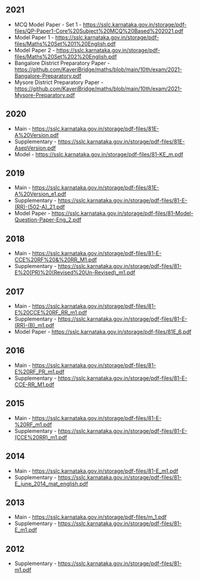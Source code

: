 ## 2021
* MCQ Model Paper - Set 1 - https://sslc.karnataka.gov.in/storage/pdf-files/QP-Paper1-Core%20Subject%20MCQ%20Based%202021.pdf
* Model Paper 1 - https://sslc.karnataka.gov.in/storage/pdf-files/Maths%20Set%201%20English.pdf
* Model Paper 2 - https://sslc.karnataka.gov.in/storage/pdf-files/Maths%20Set%202%20English.pdf
* Bangalore District Preparatory Paper - https://github.com/KaveriBridge/maths/blob/main/10th/exam/2021-Bangalore-Preparatory.pdf
* Mysore District Preparatory Paper - https://github.com/KaveriBridge/maths/blob/main/10th/exam/2021-Mysore-Preparatory.pdf


## 2020 
* Main - https://sslc.karnataka.gov.in/storage/pdf-files/81E-A%20Version.pdf
* Supplementary  - https://sslc.karnataka.gov.in/storage/pdf-files/81E-AsepVersion.pdf
* Model - https://sslc.karnataka.gov.in/storage/pdf-files/81-KE_m.pdf
## 2019
* Main - https://sslc.karnataka.gov.in/storage/pdf-files/81E-A%20Version_e1.pdf
* Supplementary - https://sslc.karnataka.gov.in/storage/pdf-files/81-E-(RR)-(502-A)_21.pdf
* Model Paper - https://sslc.karnataka.gov.in/storage/pdf-files/81-Model-Question-Paper-Eng_2.pdf
## 2018
* Main - https://sslc.karnataka.gov.in/storage/pdf-files/81-E-CCE%20RF%20&%20RR_M1.pdf
* Supplementary - https://sslc.karnataka.gov.in/storage/pdf-files/81-E%20(PR)%20(Revised%20Un-Revised)_m1.pdf
## 2017 
* Main - https://sslc.karnataka.gov.in/storage/pdf-files/81-E%20CCE%20RF_RR_m1.pdf
* Supplementary - https://sslc.karnataka.gov.in/storage/pdf-files/81-E-(RR)-(B)_m1.pdf
* Model Paper - https://sslc.karnataka.gov.in/storage/pdf-files/81E_6.pdf
## 2016 
* Main - https://sslc.karnataka.gov.in/storage/pdf-files/81-E%20RF_PR_m1.pdf
* Supplementary - https://sslc.karnataka.gov.in/storage/pdf-files/81-E-CCE-RR_M1.pdf
## 2015
* Main - https://sslc.karnataka.gov.in/storage/pdf-files/81-E-%20RF_m1.pdf
* Supplementary  - https://sslc.karnataka.gov.in/storage/pdf-files/81-E-(CCE%20RR)_m1.pdf
## 2014
* Main - https://sslc.karnataka.gov.in/storage/pdf-files/81-E_m1.pdf
* Supplementary  - https://sslc.karnataka.gov.in/storage/pdf-files/81-E_june_2014_mat_english.pdf
## 2013
* Main - https://sslc.karnataka.gov.in/storage/pdf-files/m_1.pdf
* Supplementary  - https://sslc.karnataka.gov.in/storage/pdf-files/81-E_m1.pdf
## 2012
* Supplementary  - https://sslc.karnataka.gov.in/storage/pdf-files/81-m1.pdf

